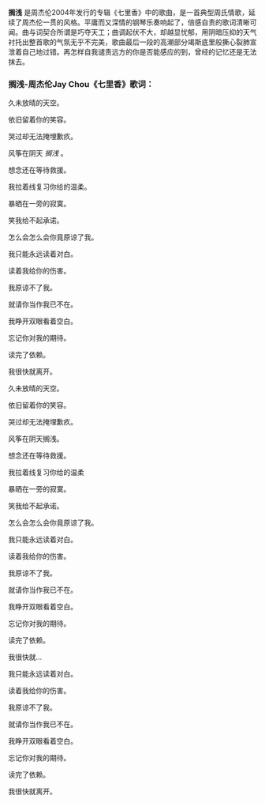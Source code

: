 

**搁浅**
是周杰伦2004年发行的专辑《七里香》中的歌曲，是一首典型周氏情歌，延续了周杰伦一贯的风格。平庸而又深情的钢琴乐奏响起了，倍感自责的歌词清晰可闻。曲与词契合所谓是巧夺天工；曲调起伏不大，却越显忧郁，用阴暗压抑的天气衬托出整首歌的气氛无乎不完美，歌曲最后一段的高潮部分竭斯底里般撕心裂肺宣泄着自己地过错。再怎样自我谴责远方的你是否能感应的到，曾经的记忆还是无法抹去。

### 搁浅-周杰伦Jay Chou《七里香》歌词：

久未放晴的天空。

依旧留着你的笑容。

哭过却无法掩埋歉疚。

风筝在阴天 _搁浅_ 。

想念还在等待救援。

我拉着线复习你给的温柔。

暴晒在一旁的寂寞。

笑我给不起承诺。

怎么会怎么会你竟原谅了我。

我只能永远读着对白。

读着我给你的伤害。

我原谅不了我。

就请你当作我已不在。

我睁开双眼看着空白。

忘记你对我的期待。

读完了依赖。

我很快就离开。

久未放晴的天空。

依旧留着你的笑容。

哭过却无法掩埋歉疚。

风筝在阴天搁浅。

想念还在等待救援。

我拉着线复习你给的温柔

暴晒在一旁的寂寞。

笑我给不起承诺。

怎么会怎么会你竟原谅了我。

我只能永远读着对白。

读着我给你的伤害。

我原谅不了我。

就请你当作我已不在。

我睁开双眼看着空白。

忘记你对我的期待。

读完了依赖。

我很快就...

我只能永远读着对白。

读着我给你的伤害。

我原谅不了我。

就请你当作我已不在。

我睁开双眼看着空白。

忘记你对我的期待。

读完了依赖。

我很快就离开。

